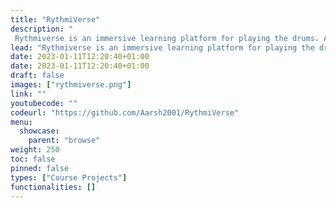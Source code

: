 ```yaml
---
title: "RythmiVerse"
description: "
 Rythmiverse is an immersive learning platform for playing the drums. A student can follow the teacher's playing of the drums and follow the actions."
lead: "Rythmiverse is an immersive learning platform for playing the drums. A student can follow the teacher's playing of the drums and follow the actions. From UCL Virtual Environments (COMP0113) coursework 2024."
date: 2023-01-11T12:20:40+01:00
date: 2023-01-11T12:20:40+01:00
draft: false
images: ["rythmiverse.png"]
link: ""
youtubecode: ""
codeurl: "https://github.com/Aarsh2001/RythmiVerse"
menu:
  showcase:
    parent: "browse"
weight: 250
toc: false
pinned: false
types: ["Course Projects"]
functionalities: []
---
```



